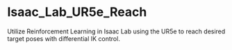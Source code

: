 # Isaac_Lab_UR5e_Reach
Utilize Reinforcement Learning in Isaac Lab using the UR5e to reach desired target poses with differential IK control. 
